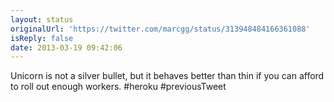 ```yaml
---
layout: status
originalUrl: 'https://twitter.com/marcgg/status/313948484166361088'
isReply: false
date: 2013-03-19 09:42:06
---
```


Unicorn is not a silver bullet, but it behaves better than thin if you can afford to roll out enough workers. #heroku #previousTweet

